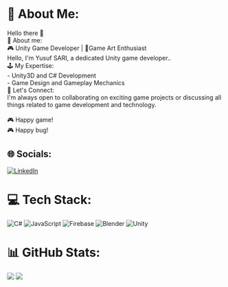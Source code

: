 # 💫 About Me:
Hello there 👋<br>💫 About me:<br>🎮 Unity Game Developer | 🎨Game Art Enthusiast<br>Hello, I'm Yusuf SARI, a dedicated Unity game developer..<br>🕹️ My Expertise:<br>- Unity3D and C# Development<br>- Game Design and Gameplay Mechanics<br>💬 Let's Connect:<br>I'm always open to collaborating on exciting game projects or discussing all things related to game development and technology.<br><br>🎮 Happy game!<br>🎮 Happy bug!<br>


## 🌐 Socials:
[![LinkedIn](https://img.shields.io/badge/LinkedIn-%230077B5.svg?logo=linkedin&logoColor=white)](https://linkedin.com/in/https://www.linkedin.com/in/m-yusuf-sari-78a908221/) 

# 💻 Tech Stack:
![C#](https://img.shields.io/badge/c%23-%23239120.svg?style=for-the-badge&logo=csharp&logoColor=white) ![JavaScript](https://img.shields.io/badge/javascript-%23323330.svg?style=for-the-badge&logo=javascript&logoColor=%23F7DF1E) ![Firebase](https://img.shields.io/badge/firebase-%23039BE5.svg?style=for-the-badge&logo=firebase) ![Blender](https://img.shields.io/badge/blender-%23F5792A.svg?style=for-the-badge&logo=blender&logoColor=white) ![Unity](https://img.shields.io/badge/unity-%23000000.svg?style=for-the-badge&logo=unity&logoColor=white)
# 📊 GitHub Stats:
![](https://nirzak-streak-stats.vercel.app/?user=MYusufSARI&theme=dark&hide_border=false)
![](https://github-readme-stats.vercel.app/api/top-langs/?username=MYusufSARI&theme=dark&hide_border=false&include_all_commits=false&count_private=false&layout=compact)

<!-- Proudly created with GPRM ( https://gprm.itsvg.in ) -->
